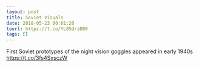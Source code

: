 ```yaml
---
layout: post
title: Soviet Visuals
date: 2018-05-23 00:01:20
tourl: https://t.co/YL8SdrzDB0
tags: []
---
```

First Soviet prototypes of the night vision goggles appeared in early 1940s https://t.co/3fs4SxsczW